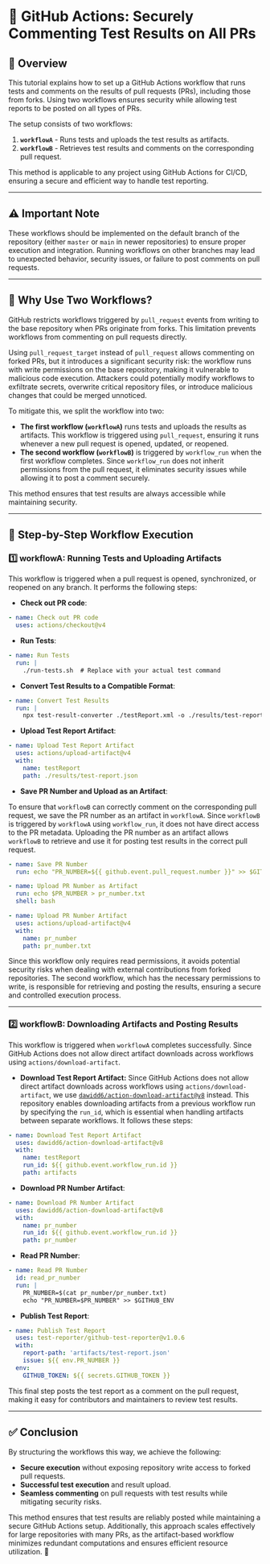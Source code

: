 # 🚀 GitHub Actions: Securely Commenting Test Results on All PRs

## 📌 Overview

This tutorial explains how to set up a GitHub Actions workflow that runs tests and comments on the results of pull requests (PRs), including those from forks. Using two workflows ensures security while allowing test reports to be posted on all types of PRs.

The setup consists of two workflows:

1. **`workflowA`** - Runs tests and uploads the test results as artifacts.
2. **`workflowB`** - Retrieves test results and comments on the corresponding pull request.

This method is applicable to any project using GitHub Actions for CI/CD, ensuring a secure and efficient way to handle test reporting.

---

## ⚠️ Important Note

These workflows should be implemented on the default branch of the repository (either `master` or `main` in newer repositories) to ensure proper execution and integration. Running workflows on other branches may lead to unexpected behavior, security issues, or failure to post comments on pull requests.

---

## 🔐 Why Use Two Workflows?

GitHub restricts workflows triggered by `pull_request` events from writing to the base repository when PRs originate from forks. This limitation prevents workflows from commenting on pull requests directly.

Using `pull_request_target` instead of `pull_request` allows commenting on forked PRs, but it introduces a significant security risk: the workflow runs with write permissions on the base repository, making it vulnerable to malicious code execution. Attackers could potentially modify workflows to exfiltrate secrets, overwrite critical repository files, or introduce malicious changes that could be merged unnoticed.

To mitigate this, we split the workflow into two:

- **The first workflow (********`workflowA`********)** runs tests and uploads the results as artifacts. This workflow is triggered using `pull_request`, ensuring it runs whenever a new pull request is opened, updated, or reopened.
- **The second workflow (********`workflowB`********)** is triggered by `workflow_run` when the first workflow completes. Since `workflow_run` does not inherit permissions from the pull request, it eliminates security issues while allowing it to post a comment securely.

This method ensures that test results are always accessible while maintaining security.

---

## 🔄 Step-by-Step Workflow Execution

### **1️⃣ workflowA: Running Tests and Uploading Artifacts**

This workflow is triggered when a pull request is opened, synchronized, or reopened on any branch. It performs the following steps:

- **Check out PR code**:

```yaml
- name: Check out PR code
  uses: actions/checkout@v4
```

- **Run Tests**:

```yaml
- name: Run Tests
  run: |
    ./run-tests.sh  # Replace with your actual test command
```

- **Convert Test Results to a Compatible Format**:

```yaml
- name: Convert Test Results
  run: |
    npx test-result-converter ./testReport.xml -o ./results/test-report.json  # Modify based on your test framework
```

- **Upload Test Report Artifact**:

```yaml
- name: Upload Test Report Artifact
  uses: actions/upload-artifact@v4
  with:
    name: testReport
    path: ./results/test-report.json
```

- **Save PR Number and Upload as an Artifact**:

To ensure that `workflowB` can correctly comment on the corresponding pull request, we save the PR number as an artifact in `workflowA`. Since `workflowB` is triggered by `workflowA` using `workflow_run`, it does not have direct access to the PR metadata. Uploading the PR number as an artifact allows `workflowB` to retrieve and use it for posting test results in the correct pull request.

```yaml
- name: Save PR Number
  run: echo "PR_NUMBER=${{ github.event.pull_request.number }}" >> $GITHUB_ENV

- name: Upload PR Number as Artifact
  run: echo $PR_NUMBER > pr_number.txt
  shell: bash

- name: Upload PR Number Artifact
  uses: actions/upload-artifact@v4
  with:
    name: pr_number
    path: pr_number.txt
```

Since this workflow only requires read permissions, it avoids potential security risks when dealing with external contributions from forked repositories. The second workflow, which has the necessary permissions to write, is responsible for retrieving and posting the results, ensuring a secure and controlled execution process.

---

### **2️⃣ workflowB: Downloading Artifacts and Posting Results**

This workflow is triggered when `workflowA` completes successfully. Since GitHub Actions does not allow direct artifact downloads across workflows using `actions/download-artifact`.

- **Download Test Report Artifact:** Since GitHub Actions does not allow direct artifact downloads across workflows using `actions/download-artifact`, we use [`dawidd6/action-download-artifact@v8`](https://github.com/dawidd6/action-download-artifact) instead. This repository enables downloading artifacts from a previous workflow run by specifying the `run_id`, which is essential when handling artifacts between separate workflows. It follows these steps:
```yaml
- name: Download Test Report Artifact
  uses: dawidd6/action-download-artifact@v8
  with:
    name: testReport
    run_id: ${{ github.event.workflow_run.id }}
    path: artifacts
```

- **Download PR Number Artifact**:

```yaml
- name: Download PR Number Artifact
  uses: dawidd6/action-download-artifact@v8
  with:
    name: pr_number
    run_id: ${{ github.event.workflow_run.id }}
    path: pr_number
```

- **Read PR Number**:

```yaml
- name: Read PR Number
  id: read_pr_number
  run: |
    PR_NUMBER=$(cat pr_number/pr_number.txt)
    echo "PR_NUMBER=$PR_NUMBER" >> $GITHUB_ENV
```

- **Publish Test Report**:

```yaml
- name: Publish Test Report
  uses: test-reporter/github-test-reporter@v1.0.6
  with:
    report-path: 'artifacts/test-report.json'          
    issue: ${{ env.PR_NUMBER }}
  env:
    GITHUB_TOKEN: ${{ secrets.GITHUB_TOKEN }}
```

This final step posts the test report as a comment on the pull request, making it easy for contributors and maintainers to review test results.

---

## ✅ Conclusion

By structuring the workflows this way, we achieve the following:

- **Secure execution** without exposing repository write access to forked pull requests.
- **Successful test execution** and result upload.
- **Seamless commenting** on pull requests with test results while mitigating security risks.

This method ensures that test results are reliably posted while maintaining a secure GitHub Actions setup. Additionally, this approach scales effectively for large repositories with many PRs, as the artifact-based workflow minimizes redundant computations and ensures efficient resource utilization. 🚀

